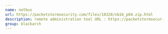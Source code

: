 ```yaml
---
name: netbus
url: https://packetstormsecurity.com/files/10320/nb16_p04.zip.html
description: remote administration tool URL : https://packetstormsecurity.com/files/10320/nb16_p04.zip.html Groups : blackarch blackarch-windows blackarch-backdoor
group: blackarch
---
```

